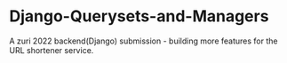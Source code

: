 # Django-Querysets-and-Managers
A zuri 2022 backend(Django) submission - building more features for the URL shortener service.
